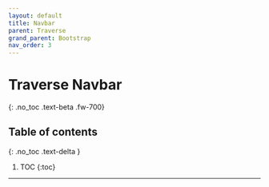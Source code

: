 ```yaml
---
layout: default
title: Navbar
parent: Traverse
grand_parent: Bootstrap
nav_order: 3
---
```


# Traverse Navbar
{: .no_toc .text-beta .fw-700}

## Table of contents
{: .no_toc .text-delta }

1. TOC
{:toc}

---
